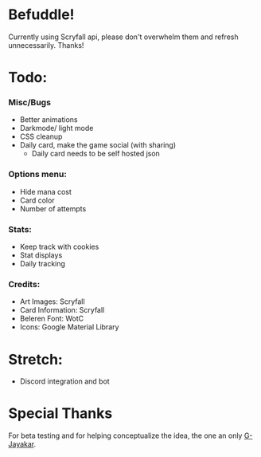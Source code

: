 # Befuddle!


Currently using Scryfall api, please don't overwhelm them and refresh unnecessarily. Thanks!


# Todo:

### Misc/Bugs
- Better animations
- Darkmode/ light mode
- CSS cleanup
- Daily card, make the game social (with sharing)
  - Daily card needs to be self hosted json

### Options menu:
- Hide mana cost
- Card color
- Number of attempts

### Stats:
- Keep track with cookies
- Stat displays
- Daily tracking

### Credits:
- Art Images: Scryfall
- Card Information: Scryfall
- Beleren Font: WotC
- Icons: Google Material Library


# Stretch:
- Discord integration and bot


# Special Thanks
For beta testing and for helping conceptualize the idea, the one an only [G-Jayakar](https://github.com/G-Jayakar).
